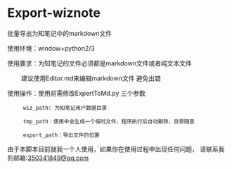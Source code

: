 # Export-wiznote
批量导出为知笔记中的markdown文件

使用环境：window+python2/3

使用要求：为知笔记的文件必须都是markdown文件或者纯文本文件

         建议使用Editor.md来编辑markdown文件 避免出错

使用操作：使用前需修改ExpertToMd.py 三个参数

         wiz_path: 为知笔记用户数据目录
         
         tmp_path：使用中会生成一个临时文件，程序执行后自动删除，目录随意
         
         export_path：导出文件的位置

由于本脚本目前就我一个人使用，如果你在使用过程中出现任何问题，
请联系我的邮箱:350341849@qq.com

